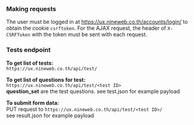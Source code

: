 ### Making requests

The user must be logged in at https://ux.nineweb.co.th/accounts/login/ to obtain the cookie `csrftoken`. For the AJAX request, the header of `X-CSRFToken` with the token must be sent with each request.

### Tests endpoint

**To get list of tests:**  
`https://ux.nineweb.co.th/api/test/`  

**To get list of questions for test:**  
`https://ux.nineweb.co.th/api/test/<test ID>`  
**question_set** are the test questions.
see test.json for example payload  

**To submit form data:**  
PUT request to 
`https://ux.nineweb.co.th/api/test/<test ID>/`  
see result.json for example payload